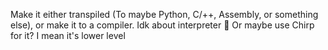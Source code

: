Make it either transpiled (To maybe Python, C/++, Assembly, or something else), or make it to a compiler. Idk about interpreter :thinking:
Or maybe use Chirp for it? I mean it's lower level
